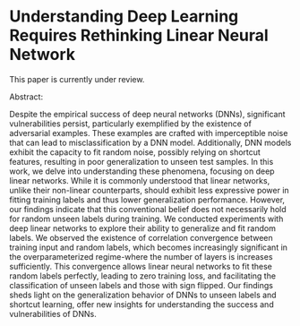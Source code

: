 # Understanding Deep Learning Requires Rethinking Linear Neural Network

This paper is currently under review.

Abstract: 

Despite the empirical success of deep neural networks (DNNs), significant vulnerabilities persist, particularly exemplified by the existence of adversarial examples. These examples are crafted with imperceptible noise that can lead to misclassification by a DNN model. Additionally, DNN models exhibit the capacity to fit random noise, possibly relying on shortcut features, resulting in poor generalization to unseen test samples. In this work, we delve into understanding these phenomena, focusing on deep linear networks. While it is commonly understood that linear networks, unlike their non-linear counterparts, should exhibit less expressive power in fitting training labels and thus lower generalization performance. However, our findings indicate that this conventional belief does not necessarily hold for random unseen labels during training. We conducted experiments with deep linear networks to explore their ability to generalize and fit random labels. We observed the existence of correlation convergence between training input and random labels, which becomes increasingly significant in the overparameterized regime-where the number of layers is increases sufficiently. This convergence allows linear neural networks to fit these random labels perfectly, leading to zero training loss, and facilitating the classification of unseen labels and those with sign flipped. Our findings sheds light on the generalization behavior of DNNs to unseen labels and shortcut learning, offer new insights for understanding the success and vulnerabilities of DNNs.
